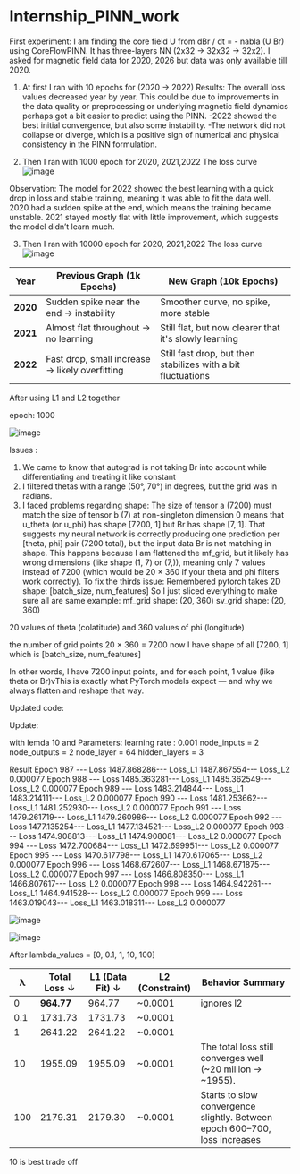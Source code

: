 # Internship_PINN_work


First experiment: 
I am finding the core field U from dBr / dt = - nabla (U Br) using  CoreFlowPINN. It has three-layers NN (2x32 → 32x32 → 32x2). I asked for magnetic field data for 2020, 2026 but data was only available till 2020. 
1) At first I ran with 10 epochs for (2020 → 2022) 
Results: 
The overall loss values decreased year by year. This could be due to improvements in the data quality or preprocessing or underlying magnetic field dynamics perhaps got a bit easier to predict using the PINN.
-2022 showed the best initial convergence, but also some instability.
-The network did not collapse or diverge, which is a positive sign of numerical and physical consistency in the PINN formulation.

2) Then I ran with 1000 epoch for 2020, 2021,2022
   The loss curve
   ![image](https://github.com/user-attachments/assets/5362aaa1-6a7f-44ac-8375-60cd39f624ac)

Observation: The model for 2022 showed the best learning with a quick drop in loss and stable training, meaning it was able to fit the data well. 2020 had a sudden spike at the end, which means the training became unstable. 2021 stayed mostly flat with little improvement, which suggests the model didn’t learn much.

3) Then I ran with 10000 epoch for 2020, 2021,2022
   The loss curve
![image](https://github.com/user-attachments/assets/68000f3c-411e-44b4-ba23-9cd139f7d854)


| Year     | Previous Graph (1k Epochs)                     | New Graph (10k Epochs)                                      |
| -------- | ---------------------------------------------- | ----------------------------------------------------------- |
| **2020** | Sudden spike near the end → instability        | Smoother curve, no spike, more stable   |
| **2021** | Almost flat throughout → no learning           | Still flat, but now clearer that it's slowly learning       |
| **2022** | Fast drop, small increase → likely overfitting | Still fast drop, but then stabilizes with a bit fluctuations |


After using L1 and L2 together

epoch: 1000

![image](https://github.com/user-attachments/assets/9ad9e2d8-291d-402e-b2ca-f3c90cca162d)



Issues :

1) We came to know that autograd is not taking Br into account while differentiating and treating it like constant
2) I filtered thetas with a range (50°, 70°) in degrees, but the grid was in radians.
3) I faced problems regarding shape: The size of tensor a (7200) must match the size of tensor b (7) at non-singleton dimension 0 means that u_theta (or u_phi) has shape [7200, 1] but Br has shape [7, 1]. That suggests my neural network is correctly producing one prediction per [theta, phi] pair (7200 total), but the input data Br is not matching in shape. This happens because I am flattened the mf_grid, but it likely has wrong dimensions (like shape (1, 7) or (7,)), meaning only 7 values instead of 7200 (which would be 20 × 360 if your theta and phi filters work correctly).
To fix the thirds issue:
Remembered pytorch takes 2D shape: [batch_size, num_features]
So I just sliced everything to make sure all are same 
example:
mf_grid shape: (20, 360) 
sv_grid shape: (20, 360)

20 values of theta (colatitude) and 360 values of phi (longitude)

the number of grid points 20 × 360 = 7200 
now I have shape of all [7200, 1] which is [batch_size, num_features]

In other words, I have 7200 input points, and for each point, 1 value (like theta or Br)vThis is exactly what PyTorch models expect — and why we always flatten and reshape that way.


Updated code:

Update:


with  lemda 10 and 
Parameters:
learning rate : 0.001
node_inputs = 2
node_outputs = 2
node_layer = 64
hidden_layers = 3

Result
 Epoch 987 --- Loss 1487.868286--- Loss_L1 1487.867554--- Loss_L2 0.000077
 Epoch 988 --- Loss 1485.363281--- Loss_L1 1485.362549--- Loss_L2 0.000077
 Epoch 989 --- Loss 1483.214844--- Loss_L1 1483.214111--- Loss_L2 0.000077
 Epoch 990 --- Loss 1481.253662--- Loss_L1 1481.252930--- Loss_L2 0.000077
 Epoch 991 --- Loss 1479.261719--- Loss_L1 1479.260986--- Loss_L2 0.000077
 Epoch 992 --- Loss 1477.135254--- Loss_L1 1477.134521--- Loss_L2 0.000077
 Epoch 993 --- Loss 1474.908813--- Loss_L1 1474.908081--- Loss_L2 0.000077
 Epoch 994 --- Loss 1472.700684--- Loss_L1 1472.699951--- Loss_L2 0.000077
 Epoch 995 --- Loss 1470.617798--- Loss_L1 1470.617065--- Loss_L2 0.000077
 Epoch 996 --- Loss 1468.672607--- Loss_L1 1468.671875--- Loss_L2 0.000077
 Epoch 997 --- Loss 1466.808350--- Loss_L1 1466.807617--- Loss_L2 0.000077
 Epoch 998 --- Loss 1464.942261--- Loss_L1 1464.941528--- Loss_L2 0.000077
 Epoch 999 --- Loss 1463.019043--- Loss_L1 1463.018311--- Loss_L2 0.000077

![image](https://github.com/user-attachments/assets/298b194a-2ae4-4eab-9e44-9bc602db6463)


![image](https://github.com/user-attachments/assets/60da10c2-29f5-45bd-b710-e2a7ba72a617)

After
lambda_values = [0, 0.1, 1, 10, 100]


| λ   | Total Loss ↓ | L1 (Data Fit) ↓ | L2 (Constraint) | Behavior Summary                          |
| --- | ------------ | --------------- | --------------- | ----------------------------------------- |
| 0   | **964.77**   | 964.77          | \~0.0001        | ignores l2 
| 0.1 | 1731.73      | 1731.73         | \~0.0001        |  
| 1   | 2641.22      | 2641.22         | \~0.0001        | 
| 10  | 1955.09      | 1955.09         | \~0.0001        | The total loss still converges well (~20 million → ~1955).       
| 100 | 2179.31      | 2179.30         | \~0.0001        | Starts to slow convergence slightly. Between epoch 600–700, loss increases

10 is best trade off
















